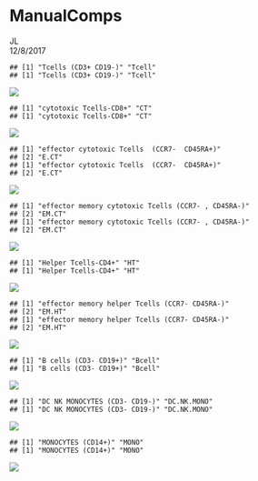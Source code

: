 # ManualComps
JL  
12/8/2017  


```
## [1] "Tcells (CD3+ CD19-)" "Tcell"              
## [1] "Tcells (CD3+ CD19-)" "Tcell"
```

![](latestComps_SS_files/figure-html/setup-1.png)<!-- -->

```
## [1] "cytotoxic Tcells-CD8+" "CT"                   
## [1] "cytotoxic Tcells-CD8+" "CT"
```

![](latestComps_SS_files/figure-html/setup-2.png)<!-- -->

```
## [1] "effector cytotoxic Tcells  (CCR7-  CD45RA+)"
## [2] "E.CT"                                       
## [1] "effector cytotoxic Tcells  (CCR7-  CD45RA+)"
## [2] "E.CT"
```

![](latestComps_SS_files/figure-html/setup-3.png)<!-- -->

```
## [1] "effector memory cytotoxic Tcells (CCR7- , CD45RA-)"
## [2] "EM.CT"                                             
## [1] "effector memory cytotoxic Tcells (CCR7- , CD45RA-)"
## [2] "EM.CT"
```

![](latestComps_SS_files/figure-html/setup-4.png)<!-- -->

```
## [1] "Helper Tcells-CD4+" "HT"                
## [1] "Helper Tcells-CD4+" "HT"
```

![](latestComps_SS_files/figure-html/setup-5.png)<!-- -->

```
## [1] "effector memory helper Tcells (CCR7- CD45RA-)"
## [2] "EM.HT"                                        
## [1] "effector memory helper Tcells (CCR7- CD45RA-)"
## [2] "EM.HT"
```

![](latestComps_SS_files/figure-html/setup-6.png)<!-- -->

```
## [1] "B cells (CD3- CD19+)" "Bcell"               
## [1] "B cells (CD3- CD19+)" "Bcell"
```

![](latestComps_SS_files/figure-html/setup-7.png)<!-- -->

```
## [1] "DC NK MONOCYTES (CD3- CD19-)" "DC.NK.MONO"                  
## [1] "DC NK MONOCYTES (CD3- CD19-)" "DC.NK.MONO"
```

![](latestComps_SS_files/figure-html/setup-8.png)<!-- -->

```
## [1] "MONOCYTES (CD14+)" "MONO"             
## [1] "MONOCYTES (CD14+)" "MONO"
```

![](latestComps_SS_files/figure-html/setup-9.png)<!-- -->
